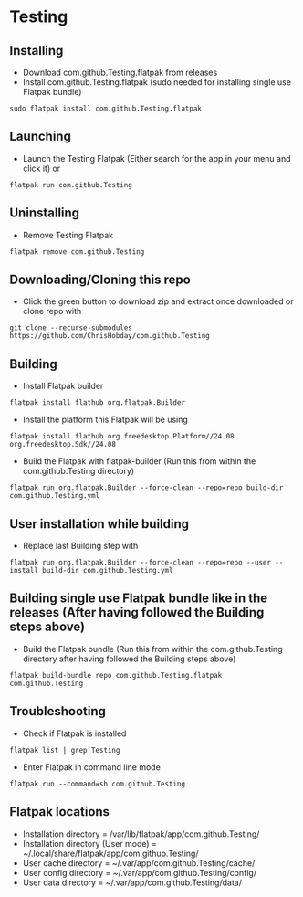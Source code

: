 # Testing
## Installing
- Download com.github.Testing.flatpak from releases
- Install com.github.Testing.flatpak (sudo needed for installing single use Flatpak bundle)
```console
sudo flatpak install com.github.Testing.flatpak
```
## Launching
- Launch the Testing Flatpak (Either search for the app in your menu and click it) or
```console
flatpak run com.github.Testing
```
## Uninstalling
- Remove Testing Flatpak
```console
flatpak remove com.github.Testing
```
## Downloading/Cloning this repo
- Click the green button to download zip and extract once downloaded or clone repo with
```console
git clone --recurse-submodules https://github.com/ChrisHobday/com.github.Testing
```
## Building
- Install Flatpak builder
```console
flatpak install flathub org.flatpak.Builder
```
- Install the platform this Flatpak will be using
```console
flatpak install flathub org.freedesktop.Platform//24.08 org.freedesktop.Sdk//24.08
```
- Build the Flatpak with flatpak-builder (Run this from within the com.github.Testing directory)
```console
flatpak run org.flatpak.Builder --force-clean --repo=repo build-dir com.github.Testing.yml
```
## User installation while building
- Replace last Building step with
```console
flatpak run org.flatpak.Builder --force-clean --repo=repo --user --install build-dir com.github.Testing.yml
```
## Building single use Flatpak bundle like in the releases (After having followed the Building steps above)
- Build the Flatpak bundle (Run this from within the com.github.Testing directory after having followed the Building steps above)
```console
flatpak build-bundle repo com.github.Testing.flatpak com.github.Testing
```
## Troubleshooting
- Check if Flatpak is installed
```console
flatpak list | grep Testing
```
- Enter Flatpak in command line mode
```console
flatpak run --command=sh com.github.Testing
```
## Flatpak locations
- Installation directory             = /var/lib/flatpak/app/com.github.Testing/
- Installation directory (User mode) = ~/.local/share/flatpak/app/com.github.Testing/
- User cache directory               = ~/.var/app/com.github.Testing/cache/
- User config directory              = ~/.var/app/com.github.Testing/config/
- User data directory                = ~/.var/app/com.github.Testing/data/

